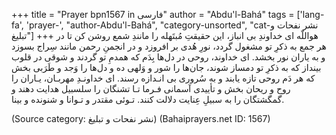 +++
title = "Prayer bpn1567 in فارسی"
author = "Abdu'l-Bahá"
tags = ['lang-fa', 'prayer-', "author-Abdu'l-Bahá", "category-unsorted", "cat-نشر نفحات و تبلیغ"]
+++
هواللّه
ای خداوندِ بی انباز، اين حقيقتِ مُبتَهله را مانندِ شمع روشن کن تا در هر جمع به ذکرِ تو مشغول گردد، نورِ هُدی بر افروزد و در انجمنِ رحمن مانند سِراج بسوزد و به ياران نور بخشد. ای خداوند، روحی در دل‌ها بِدَم که همدمِ تو گردند و شوقی در قلوب بينداز که به ذکرِ تو دمساز شوند، جان‌ها را شور و وَلهی ده و دل‌ها را وَجد و طَرَبی بخش که هر دَم روحی تازه يابند و به سُروری بی انـدازه رسند. ای خداونـدِ مهربـان، يـاران را روح و ريحان بخش و تأييدی آسمانی فـرما تـا تشنگان را سلسبيل هدايت دهند و گمگشتگان را به سبيلِ عِنايت دلالت کنند. تـوئی مقتدر و تـوانا و شنونده و بينا.

(Source category: نشر نفحات و تبلیغ)
(Bahaiprayers.net ID: 1567)

